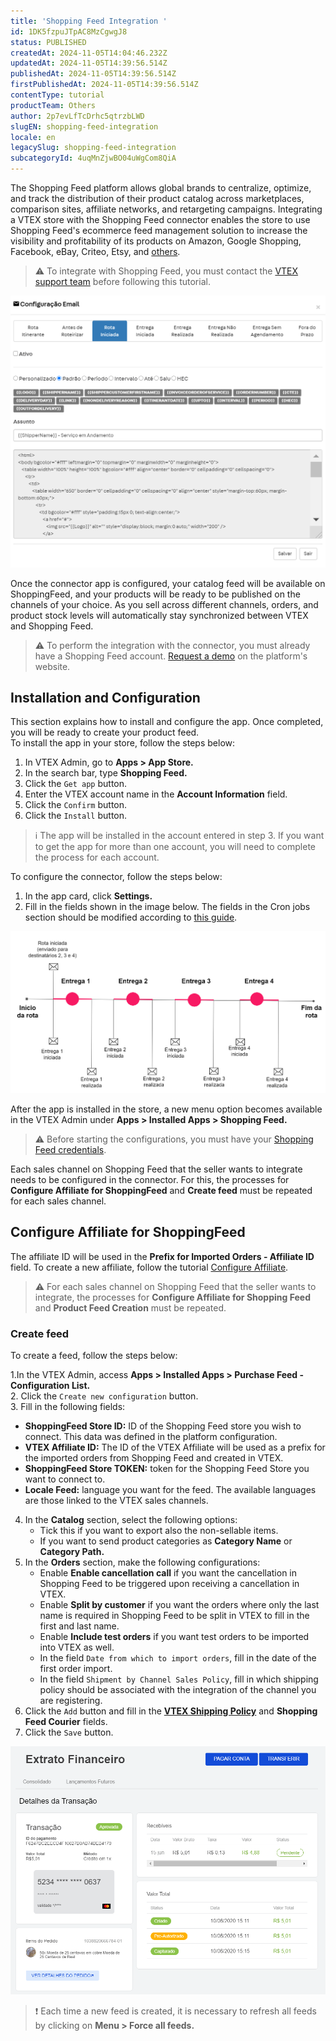 ```yaml
---
title: 'Shopping Feed Integration '
id: 1DK5fzpuJTpAC8MzCgwgJ8
status: PUBLISHED
createdAt: 2024-11-05T14:04:46.232Z
updatedAt: 2024-11-05T14:39:56.514Z
publishedAt: 2024-11-05T14:39:56.514Z
firstPublishedAt: 2024-11-05T14:39:56.514Z
contentType: tutorial
productTeam: Others
author: 2p7evLfTcDrhc5qtrzbLWD
slugEN: shopping-feed-integration
locale: en
legacySlug: shopping-feed-integration
subcategoryId: 4uqMnZjwBO04uWgCom8QiA
---
```


The Shopping Feed platform allows global brands to centralize, optimize, and track the distribution of their product catalog across marketplaces, comparison sites, affiliate networks, and retargeting campaigns. Integrating a VTEX store with the Shopping Feed connector enables the store to use Shopping Feed's ecommerce feed management solution to increase the visibility and profitability of its products on Amazon, Google Shopping, Facebook, eBay, Criteo, Etsy, and [others](https://shoppingfeed.com/en/channels).  

>⚠️ To integrate with Shopping Feed, you must contact the [VTEX support team](https://help.vtex.com/support?/cultureInfo=en) before following this tutorial.  

![Logo shopping feed](https://raw.githubusercontent.com/vtexdocs/help-center-content/refs/heads/main/_1.png)

Once the connector app is configured, your catalog feed will be available on ShoppingFeed, and your products will be ready to be published on the channels of your choice. As you sell across different channels, orders, and product stock levels will automatically stay synchronized between VTEX and Shopping Feed.   

>⚠️ To perform the integration with the connector, you must already have a Shopping Feed account. [Request a demo](https://content.shoppingfeed.com/request-a-demo) on the platform's website.  

## Installation and Configuration 

This section explains how to install and configure the app. Once completed, you will be ready to create your product feed.  
To install the app in your store, follow the steps below:

1. In VTEX Admin, go to **Apps > App Store.**  
2. In the search bar, type **Shopping Feed.**   
3. Click the `Get app` button.   
4. Enter the VTEX account name in the **Account Information** field.   
5. Click the `Confirm` button.    
6. Click the `Install` button.    

>ℹ️ The app will be installed in the account entered in step 3. If you want to get the app for more than one account, you will need to complete the process for each account.  

To configure the connector, follow the steps below:  

1. In the app card, click **Settings.**   
2. Fill in the fields shown in the image below. The fields in the Cron jobs section should be modified according to [this guide](https://crontab.guru/).  

![crontab shopping feed](https://raw.githubusercontent.com/vtexdocs/help-center-content/refs/heads/main/_2.png)

After the app is installed in the store, a new menu option becomes available in the VTEX Admin under **Apps > Installed Apps > Shopping Feed.**  

>⚠️ Before starting the configurations, you must have your [Shopping Feed credentials](https://help.vtex.com/support?/cultureInfo=en).  

Each sales channel on Shopping Feed that the seller wants to integrate needs to be configured in the connector. For this, the processes for **Configure Affiliate for ShoppingFeed** and **Create feed** must be repeated for each sales channel.  

## Configure Affiliate for ShoppingFeed  

The affiliate ID will be used in the **Prefix for Imported Orders - Affiliate ID** field. To create a new affiliate, follow the tutorial [Configure Affiliate](https://help.vtex.com/en/tutorial/configuring-affiliates--tutorials_187#how-to-set-it-up).

>⚠️ For each sales channel on Shopping Feed that the seller wants to integrate, the processes for **Configure Affiliate for Shopping Feed** and **Product Feed Creation** must be repeated.  

### Create feed

To create a feed, follow the steps below:  

1.In the VTEX Admin, access **Apps > Installed Apps > Purchase Feed - Configuration List.**  
2. Click the `Create new configuration` button.   
3. Fill in the following fields:  
   - **ShoppingFeed Store ID:** ID of the Shopping Feed store you wish to connect. This data was defined in the platform configuration.  
   - **VTEX Affiliate ID:** The ID of the VTEX Affiliate will be used as a prefix for the imported orders from Shopping Feed and created in VTEX.   
   - **ShoppingFeed Store TOKEN:** token for the Shopping Feed Store you want to connect to.   
   - **Locale Feed:** language you want for the feed. The available languages are those linked to the VTEX sales channels.   
4. In the **Catalog** section, select the following options:  
   - Tick this if you want to export also the non-sellable items.   
   - If you want to send product categories as **Category Name** or **Category Path.**    
5. In the **Orders** section, make the following configurations:  
   - Enable **Enable cancellation call** if you want the cancellation in Shopping Feed to be triggered upon receiving a cancellation in VTEX.   
   - Enable **Split by customer** if you want the orders where only the last name is required in Shopping Feed to be split in VTEX to fill in the first and last name.  
   - Enable **Include test orders** if you want test orders to be imported into VTEX as well.  
   - In the field `Date from which to import orders`, fill in the date of the first order import.   
   - In the field `Shipment by Channel Sales Policy`, fill in which shipping policy should be associated with the integration of the channel you are registering.    
6. Click the `Add` button and fill in the **[VTEX Shipping Policy](https://help.vtex.com/en/tutorial/creating-a-shipping-policy--66rJO4LKBdyMJOH6Z3dsaT)** and **Shopping Feed Courier** fields.  
7. Click the `Save` button.  

![config app shopping feed](https://raw.githubusercontent.com/vtexdocs/help-center-content/refs/heads/main/_3.png)

>❗ Each time a new feed is created, it is necessary to refresh all feeds by clicking on
> **<i class="fas fa-ellipsis-v" aria-hidden="true"></i>Menu > Force all feeds.**
